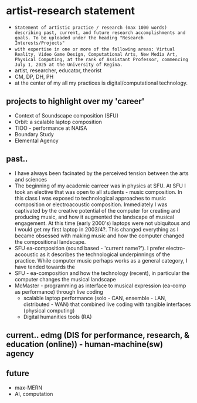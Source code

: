 # artist-research statement
- `Statement of artistic practice / research (max 1000 words) describing past, current, and future research accomplishments and goals. To be uploaded under the heading "Research Interests/Projects"`
-  `with expertise in one or more of the following areas: Virtual Reality, Video Game Design, Computational Arts, New Media Art, Physical Computing, at the rank of Assistant Professor, commencing July 1, 2025 at the University of Regina.`
- artist, researcher, educator, theorist
- CM, DP, DH, PH
- at the center of my all my practices is digital/computational technology.
## projects to highlight over my 'career'
- Context of Soundscape composition (SFU)
- Orbit: a scalable laptop composition
- TIOO - performance at NAISA
- Boundary Study
- Elemental Agency
## past..
- I have always been facinated by the perceived tension between the arts and sciences
- The beginning of my academic carreer was in physics at SFU. At SFU I took an elective that was open to all students - music composition. In this class I was exposed to technological approaches to music composition or electroacoustic composition. Immediately I was captivated by the creative potential of the computer for creating and producing music, and how it augmented the landscape of musical engagement. At this time (early 2000's) laptops were not ubiquitous and I would get my first laptop in 2003/4?. This changed everything as I became obsessed with making music and how the computer changed the compositional landscape. 
- SFU ea-composition (sound based - 'current name?'). I prefer electro-acooustic as it describes the technological underpinnings of the practice. While computer music perhaps works as a general category, I have tended towards the 
- SFU - ea-composition and how the technology (recent), in particular the computer changes the musical landscape
- McMaster - programming as interface to musical expression (ea-comp as performance) through live coding 
    - scalable laptop performance (solo - CAN, ensemble - LAN, distributed - WAN) that combined live coding with tangible interfaces (physical computing)
    - Digital humanities tools (RA)
## current.. edmg (DIS for performance, research, & education (online)) - human-machine(sw) agency 
## future

- max-MERN 
- AI, computation